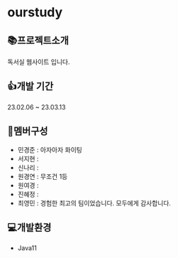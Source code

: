 # ourstudy

## 📚프로젝트소개

독서실 웹사이트 입니다.

## 👍개발 기간

23.02.06 ~ 23.03.13

## 🤝멤버구성

- 민경준 : 아자아자 화이팅
- 서지현 :
- 신나리 :
- 원경연 : 무조건 1등
- 원여경 :
- 진혜정 :
- 최영민 : 경험한 최고의 팀이었습니다. 모두에게 감사합니다.

## 💻개발환경

- Java11
